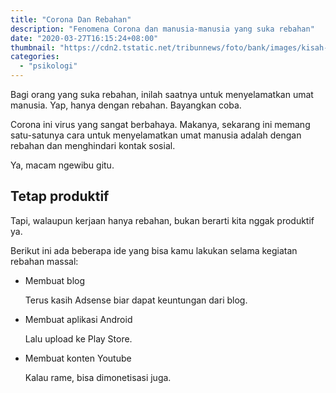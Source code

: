 ```yaml
---
title: "Corona Dan Rebahan"
description: "Fenomena Corona dan manusia-manusia yang suka rebahan"
date: "2020-03-27T16:15:24+08:00"
thumbnail: "https://cdn2.tstatic.net/tribunnews/foto/bank/images/kisah-viral-perempuan-derita-kelelahan-kronis.jpg"
categories:
  - "psikologi"
---
```


Bagi orang yang suka rebahan, inilah saatnya untuk menyelamatkan umat manusia. Yap, hanya dengan rebahan. Bayangkan coba.

Corona ini virus yang sangat berbahaya. Makanya, sekarang ini memang satu-satunya cara untuk menyelamatkan umat manusia adalah dengan rebahan dan menghindari kontak sosial.

Ya, macam ngewibu gitu.

## Tetap produktif

Tapi, walaupun kerjaan hanya rebahan, bukan berarti kita nggak produktif ya. 

Berikut ini ada beberapa ide yang bisa kamu lakukan selama kegiatan rebahan massal:

- Membuat blog

	Terus kasih Adsense biar dapat keuntungan dari blog.

- Membuat aplikasi Android

	Lalu upload ke Play Store.

- Membuat konten Youtube

	Kalau rame, bisa dimonetisasi juga.